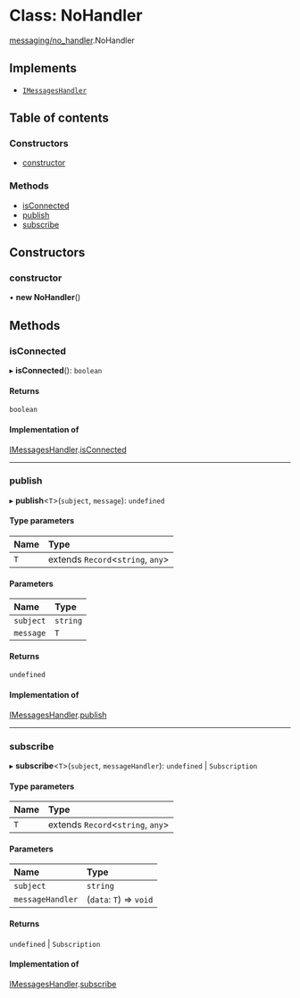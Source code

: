 # Class: NoHandler

[messaging/no_handler](../modules/messaging_no_handler.md).NoHandler

## Implements

- [`IMessagesHandler`](../interfaces/messaging_messaging_factory.IMessagesHandler.md)

## Table of contents

### Constructors

- [constructor](messaging_no_handler.NoHandler.md#constructor)

### Methods

- [isConnected](messaging_no_handler.NoHandler.md#isconnected)
- [publish](messaging_no_handler.NoHandler.md#publish)
- [subscribe](messaging_no_handler.NoHandler.md#subscribe)

## Constructors

### constructor

• **new NoHandler**()

## Methods

### isConnected

▸ **isConnected**(): `boolean`

#### Returns

`boolean`

#### Implementation of

[IMessagesHandler](../interfaces/messaging_messaging_factory.IMessagesHandler.md).[isConnected](../interfaces/messaging_messaging_factory.IMessagesHandler.md#isconnected)

___

### publish

▸ **publish**<`T`\>(`subject`, `message`): `undefined`

#### Type parameters

| Name | Type |
| :------ | :------ |
| `T` | extends `Record`<`string`, `any`\> |

#### Parameters

| Name | Type |
| :------ | :------ |
| `subject` | `string` |
| `message` | `T` |

#### Returns

`undefined`

#### Implementation of

[IMessagesHandler](../interfaces/messaging_messaging_factory.IMessagesHandler.md).[publish](../interfaces/messaging_messaging_factory.IMessagesHandler.md#publish)

___

### subscribe

▸ **subscribe**<`T`\>(`subject`, `messageHandler`): `undefined` \| `Subscription`

#### Type parameters

| Name | Type |
| :------ | :------ |
| `T` | extends `Record`<`string`, `any`\> |

#### Parameters

| Name | Type |
| :------ | :------ |
| `subject` | `string` |
| `messageHandler` | (`data`: `T`) => `void` |

#### Returns

`undefined` \| `Subscription`

#### Implementation of

[IMessagesHandler](../interfaces/messaging_messaging_factory.IMessagesHandler.md).[subscribe](../interfaces/messaging_messaging_factory.IMessagesHandler.md#subscribe)
